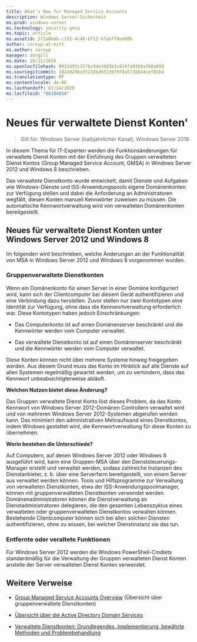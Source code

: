 ```yaml
---
title: What's New for Managed Service Accounts
description: Windows Server-Sicherheit
ms.prod: windows-server
ms.technology: security-gmsa
ms.topic: article
ms.assetid: 2f2a8b6b-c152-4c40-b712-bfabff0e408b
author: coreyp-at-msft
ms.author: coreyp
manager: dongill
ms.date: 10/12/2016
ms.openlocfilehash: 0932493c157bc9de39d3b3c819fa03b9a760a059
ms.sourcegitcommit: 102a929be3523dbd6523079f0a5738844cef81b4
ms.translationtype: MT
ms.contentlocale: de-DE
ms.lasthandoff: 07/14/2020
ms.locfileid: "86384650"
---
```

# <a name="what39s-new-for-managed-service-accounts"></a>Neues für verwaltete Dienst Konten&#39;

>Gilt für: Windows Server (halbjährlicher Kanal), Windows Server 2016

In diesem Thema für IT-Experten werden die Funktionsänderungen für verwaltete Dienst Konten mit der Einführung des Gruppen verwalteten Dienst Kontos (Group Managed Service Account, GMSA) in Windows Server 2012 und Windows 8 beschrieben.

Das verwaltete Dienstkonto wurde entwickelt, damit Dienste und Aufgaben wie Windows-Dienste und ISS-Anwendungspools eigene Domänenkonten zur Verfügung stellen und dabei die Anforderung an Administratoren wegfällt, diesen Konten manuell Kennwörter zuweisen zu müssen. Die automatische Kennwortverwaltung wird von verwalteten Domänenkonten bereitgestellt.

## <a name="whats-new-for-managed-service-accounts-in-windows-server-2012-and-windows-8"></a><a name="versions"></a>Neues für verwaltete Dienst Konten unter Windows Server 2012 und Windows 8
Im folgenden wird beschrieben, welche Änderungen an der Funktionalität von MSA in Windows Server 2012 und Windows 8 vorgenommen wurden.

### <a name="group-managed-service-accounts"></a>Gruppenverwaltete Dienstkonten
Wenn ein Domänenkonto für einen Server in einer Domäne konfiguriert wird, kann sich der Clientcomputer bei diesem Gerät authentifizieren und eine Verbindung dazu herstellen. Zuvor stellen nur zwei Kontotypen eine Identität zur Verfügung, ohne dass die Kennwortverwaltung erforderlich war. Diese Kontotypen haben jedoch Einschränkungen:

-   Das Computerkonto ist auf einen Domänenserver beschränkt und die Kennwörter werden vom Computer verwaltet.

-   Das verwaltete Dienstkonto ist auf einen Domänenserver beschränkt und die Kennwörter werden vom Computer verwaltet.

Diese Konten können nicht über mehrere Systeme hinweg freigegeben werden. Aus diesem Grund muss das Konto im Hinblick auf alle Dienste auf allen Systemen regelmäßig gewartet werden, um zu verhindern, dass das Kennwort unbeabsichtigterweise abläuft.

**Welchen Nutzen bietet diese Änderung?**

Das Gruppen verwaltete Dienst Konto löst dieses Problem, da das Konto Kennwort von Windows Server 2012-Domänen Controllern verwaltet wird und von mehreren Windows Server 2012-Systemen abgerufen werden kann. Das minimiert den administrativen Mehraufwand eines Dienstkontos, indem Windows gestattet wird, die Kennwortverwaltung für diese Konten zu übernehmen.

**Worin bestehen die Unterschiede?**

Auf Computern, auf denen Windows Server 2012 oder Windows 8 ausgeführt wird, kann eine Gruppen-MSA über den Dienststeuerungs-Manager erstellt und verwaltet werden, sodass zahlreiche Instanzen des Dienstanbieter, z. b. über eine Serverfarm bereitgestellt, von einem Server aus verwaltet werden können. Tools und Hilfsprogramme zur Verwaltung von verwalteten Dienstkonten, etwa der ISS-Anwendungspoolmanager, können mit gruppenverwalteten Dienstkonten verwendet werden. Domänenadministratoren können die Dienstverwaltung an Dienstadministratoren delegieren, die den gesamten Lebenszyklus eines verwalteten oder gruppenverwalteten Dienstkontos verwalten können. Bestehende Clientcomputer können sich bei allen solchen Diensten authentifizieren, ohne zu wissen, bei welcher Dienstinstanz sie das tun.

### <a name="removed-or-deprecated-functionality"></a><a name="interoperability"></a>Entfernte oder veraltete Funktionen
Für Windows Server 2012 werden die Windows PowerShell-Cmdlets standardmäßig für die Verwaltung der Gruppen verwalteten Dienst Konten anstelle der Server verwalteten Dienst Konten verwendet.

## <a name="additional-references"></a>Weitere Verweise

-   [Group Managed Service Accounts Overview](group-managed-service-accounts-overview.md) (Übersicht über gruppenverwaltete Dienstkonten)

-   [Übersicht über die Active Directory Domain Services](active-directory-domain-services-overview.md)

-   [Verwaltete Dienstkonten: Grundlegendes, Implementierung, bewährte Methoden und Problembehandlung](https://techcommunity.microsoft.com/t5/ask-the-directory-services-team/managed-service-accounts-understanding-implementing-best/ba-p/397009)


